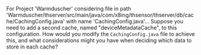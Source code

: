 For Project 'Warmduscher' considering file in path 'Warmduscher/thserver/src/main/java/com/x8ing/thsensor/thserver/db/cache/CachingConfig.java' with name 'CachingConfig.java'... 
Suppose you need to add a second cache, named "deviceMetadataCache", to this configuration. How would you modify the `CachingConfig.java` file to achieve this, and what considerations might you have when deciding which data to store in each cache?